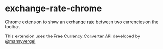 # exchange-rate-chrome
Chrome extension to show an exchange rate between two currencies on the toolbar.

This extension uses the [Free Currency Converter API](https://free.currencyconverterapi.com/) developed by [@mannyvergel](https://github.com/mannyvergel).
